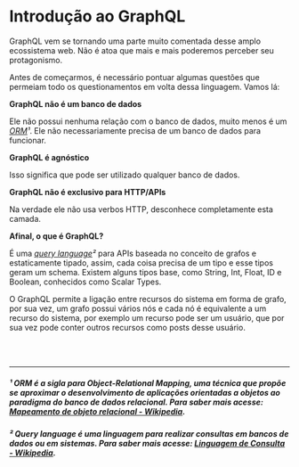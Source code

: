 # Introdução ao GraphQL

GraphQL vem se tornando uma parte muito comentada desse amplo ecossistema web. Não é atoa que mais e mais poderemos perceber seu protagonismo.

Antes de começarmos, é necessário pontuar algumas questões que permeiam todo os questionamentos em volta dessa linguagem. Vamos lá:

**GraphQL não é um banco de dados**

Ele não possui nenhuma relação com o banco de dados, muito menos é um *[ORM](https://github.com/guiananias/graphql4noobs/blob/master/content/A%20trabalhar/Introdu%C3%A7%C3%A3o%20ao%20GraphQL.md#-orm-%C3%A9-a-sigla-para-object-relational-mapping-uma-t%C3%A9cnica-que-prop%C3%B5e-se-aproximar-o-desenvolvimento-de-aplica%C3%A7%C3%B5es-orientadas-a-objetos-ao-paradigma-do-banco-de-dados-relacional-para-saber-mais-acesse-mapeamento-de-objeto-relacional---wikipedia)¹*. Ele não necessariamente precisa de um banco de dados para funcionar.

**GraphQL é agnóstico**

Isso significa que pode ser utilizado qualquer banco de dados.

**GraphQL não é exclusivo para HTTP/APIs**

Na verdade ele não usa verbos HTTP, desconhece completamente esta camada.

**Afinal, o que é GraphQL?**

É uma *[query language](https://github.com/guiananias/graphql4noobs/blob/master/content/A%20trabalhar/Introdu%C3%A7%C3%A3o%20ao%20GraphQL.md#)²*  para APIs baseada no conceito de grafos e estaticamente tipado, assim, cada coisa precisa de um tipo e esse tipos geram um schema. Existem alguns tipos base, como String, Int, Float, ID e Boolean, conhecidos como Scalar Types.

O GraphQL permite a ligação entre recursos do sistema em forma de grafo, por sua vez, um grafo possui vários nós e cada nó é equivalente a um recurso do sistema, por exemplo um recurso pode ser um usuário, que por sua vez pode conter outros recursos como posts desse usuário.

<br />
<br />

---

##### ¹ ORM é a sigla para Object-Relational Mapping, uma técnica que propõe se aproximar o desenvolvimento de aplicações orientadas a objetos ao paradigma do banco de dados relacional. Para saber mais acesse: [Mapeamento de objeto relacional - Wikipedia](https://pt.wikipedia.org/wiki/Mapeamento_objeto-relacional).

##### ² Query language é uma linguagem para realizar consultas em bancos de dados ou em sistemas. Para saber mais acesse: [Linguagem de Consulta - Wikipedia](https://pt.wikipedia.org/wiki/Linguagem_de_consulta).
